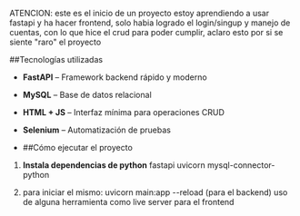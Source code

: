 ATENCION: este es el inicio de un proyecto estoy aprendiendo a usar fastapi y ha hacer frontend, solo habia logrado el login/singup y manejo de cuentas, con lo que hice el crud para poder cumplir, aclaro esto por si se siente "raro" el proyecto


##Tecnologías utilizadas
- **FastAPI** – Framework backend rápido y moderno
- **MySQL** – Base de datos relacional
- **HTML + JS** – Interfaz mínima para operaciones CRUD
- **Selenium** – Automatización de pruebas

- ##Cómo ejecutar el proyecto

1. **Instala dependencias de python**
   fastapi
   uvicorn
   mysql-connector-python

2. para iniciar el mismo:
  uvicorn main:app --reload (para el backend)
  uso de alguna herramienta como live server para el frontend




  
